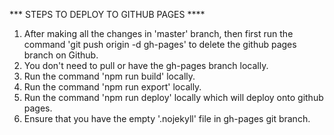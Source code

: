 *** STEPS TO DEPLOY TO GITHUB PAGES ****
1. After making all the changes in 'master' branch, then first run the command 'git push origin -d gh-pages' to delete the github pages branch on Github.
2. You don't need to pull or have the gh-pages branch locally.
3. Run the command 'npm run build' locally.
4. Run the command 'npm run export' locally.
5. Run the command 'npm run deploy' locally which will deploy onto github pages.
6. Ensure that you have the empty '.nojekyll' file in gh-pages git branch.